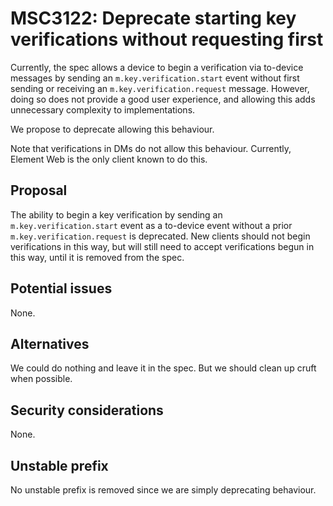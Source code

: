 # MSC3122: Deprecate starting key verifications without requesting first

Currently, the spec allows a device to begin a verification via to-device
messages by sending an `m.key.verification.start` event without first sending
or receiving an `m.key.verification.request` message.  However, doing so does
not provide a good user experience, and allowing this adds unnecessary
complexity to implementations.

We propose to deprecate allowing this behaviour.

Note that verifications in DMs do not allow this behaviour.  Currently, Element
Web is the only client known to do this.

## Proposal

The ability to begin a key verification by sending an
`m.key.verification.start` event as a to-device event without a prior
`m.key.verification.request` is deprecated.  New clients should not begin
verifications in this way, but will still need to accept verifications begun in
this way, until it is removed from the spec.

## Potential issues

None.

## Alternatives

We could do nothing and leave it in the spec.  But we should clean up cruft when
possible.

## Security considerations

None.

## Unstable prefix

No unstable prefix is removed since we are simply deprecating behaviour.
